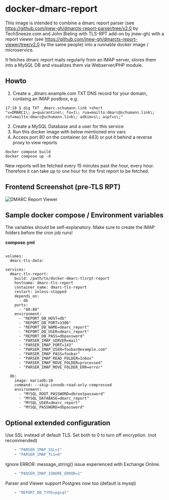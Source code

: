 # docker-dmarc-report

This image is intended to combine a dmarc report parser (see https://github.com/jnew-gh/dmarcts-report-parser/tree/v2.0 by TechSneeze.com and John Bieling with TLS-RPT add-on by jnew-gh) with a report viewer (see https://github.com/jnew-gh/dmarcts-report-viewer/tree/v2.0 by the same people) into a runnable docker image / microservice.

It fetches dmarc report mails regularly from an IMAP server, stores them into a MySQL DB and visualizes them via Webserver/PHP module.

## Howto
1. Create a _dmarc.example.com TXT DNS record for your domain, containg an IMAP postbox, e.g.
```
17:18 $ dig TXT _dmarc.schumann.link +short
"v=DMARC1\; p=quarantine\; fo=1\; rua=mailto:dmarc@schumann.link\; ruf=mailto:dmarc@schumann.link\; adkim=s\; aspf=s\;"
```
2. Create a MySQL Database and a user for this service
3. Run this docker image with below mentioned env vars
4. Access port 80 on the container (or 443) or put it behind a reverse proxy to view reports
```
docker compose build
docker compose up -d
```

New reports will be fetched every 15 minutes past the hour, every hour. Therefore it can take up to one hour for the first report to be fetched.

## Frontend Screenshot (pre-TLS RPT)
![DMARC Report Viewer](https://github.com/gutmensch/docker-dmarc-report/blob/master/screenshot.png?raw=true)

## Sample docker compose / Environment variables
The variables should be self-explanatory. Make sure to create the IMAP folders before the cron job runs!

**compose.yml**
```version: '3.6'

volumes:
  dmarc-tls-data:

services:
  dmarc-tls-report:
    build: /path/to/docker-dmarc-tlsrpt-report
    hostname: dmarc-tls-report
    container_name: dmarc-tls-report
    restart: unless-stopped
    depends_on:
      - db
    ports:
      - "80:80"
    environment:
      - "REPORT_DB_HOST=db"
      - "REPORT_DB_PORT=3306"
      - "REPORT_DB_NAME=dmarc_report"
      - "REPORT_DB_USER=dmarc_report"
      - "REPORT_DB_PASS=dbpassword"
      - "PARSER_IMAP_SERVER=mail"
      - "PARSER_IMAP_PORT=143"
      - "PARSER_IMAP_USER=foobar@example.com"
      - "PARSER_IMAP_PASS=foobar"
      - "PARSER_IMAP_READ_FOLDER=Inbox"
      - "PARSER_IMAP_MOVE_FOLDER=processed"
      - "PARSER_IMAP_MOVE_FOLDER_ERR=error"

  db:
    image: mariadb:10
    command: --skip-innodb-read-only-compressed
    environment:
      - "MYSQL_ROOT_PASSWORD=dbrootpassword"
      - "MYSQL_DATABASE=dmarc_report"
      - "MYSQL_USER=dmarc_report"
      - "MYSQL_PASSWORD=dbpassword"
```

## Optional extended configuration
Use SSL instead of default TLS. Set both to 0 to turn off encryption. (not recommended)
```yaml
    - "PARSER_IMAP_SSL=1"
    - "PARSER_IMAP_TLS=0"
```
Ignore ERROR: message_string() issue experienced with Exchange Online.
```yaml
    - "PARSER_IMAP_IGNORE_ERROR=1"
```
Parser and Viewer support Postgres now too (default is mysql)
```yaml
    - "REPORT_DB_TYPE=pgsql"
```

